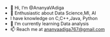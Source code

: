 - 👋 Hi, I’m @AnanyaVAdiga
- 👀 Enthusiastic about Data Science,Ml, AI 
- I have knowledge on C,C++,Java, Python 
- 🌱 I’m currently learning Data analysis 
- 📫 Reach me at ananyaadiga767@gmail.com



